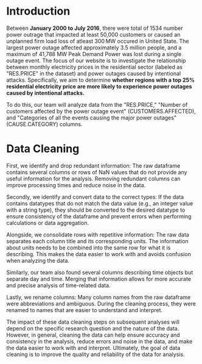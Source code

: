 # Introduction
Between **January 2000 to July 2016**, there were total of 1534 number power outrage that impacted at least 50,000 customers or caused an unplanned firm load loss of atleast 300 MW occured in United State. The largest power outage affected approximately 3.5 million people, and a maximum of 41,788 MW Peak Demand Power was lost during a single outage event. The focus of our website is to investigate the relationship between monthly electricity prices in the residential sector (labeled as "RES.PRICE" in the dataset) and power outages caused by intentional attacks. Specifically, we aim to determine **whether regions with a top 25% residential electricity price are more likely to experience power outages caused by intentional attacks.** 

To do this, our team will analyze data from the "RES.PRICE," "Number of customers affected by the power outage event" (CUSTOMERS.AFFECTED), and "Categories of all the events causing the major power outages" (CAUSE.CATEGORY) columns.

# Data Cleaning
First, we identify and drop redundant information: The raw dataframe contains several columns or rows of NaN values that do not provide any useful information for the analysis. Removing redundant columns can improve processing times and reduce noise in the data.

Secondly, we identify and convert data to the correct types: If the data contains datatypes that do not match the data value (e.g., an integer value with a string type), they should be converted to the desired datatype to ensure consistency of the dataframe and prevent errors when performing calculations or data aggregation.

Alongside, we consolidate rows with repetitive information: The raw data separates each column title and its corresponding units. The information about units needs to be combined into the same row for what it is describing. This makes the data easier to work with and avoids confusion when analyzing the data.

Similarly, our team also found several columns describing time objects but separate day and time. Merging that information allows for more accurate and precise analysis of time-related data.

Lastly, we rename columns: Many column names from the raw dataframe were abbreviations and ambiguous. During the cleaning process, they were renamed to names that are easier to understand and interpret.

The impact of these data cleaning steps on subsequent analyses will depend on the specific research question and the nature of the data. However, in general, cleaning the data can help ensure accuracy and consistency in the analysis, reduce errors and noise in the data, and make the data easier to work with and interpret. Ultimately, the goal of data cleaning is to improve the quality and reliability of the data for analysis.